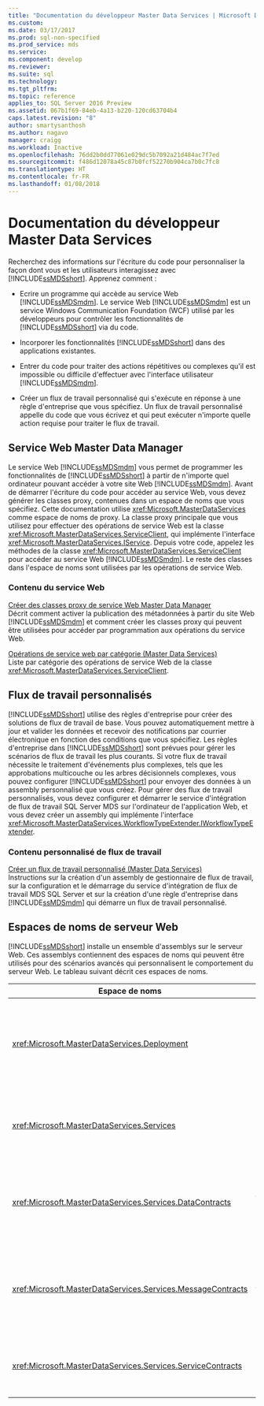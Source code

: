 ```yaml
---
title: "Documentation du développeur Master Data Services | Microsoft Docs"
ms.custom: 
ms.date: 03/17/2017
ms.prod: sql-non-specified
ms.prod_service: mds
ms.service: 
ms.component: develop
ms.reviewer: 
ms.suite: sql
ms.technology: 
ms.tgt_pltfrm: 
ms.topic: reference
applies_to: SQL Server 2016 Preview
ms.assetid: 067b1f69-84eb-4a13-b220-120cd63704b4
caps.latest.revision: "8"
author: smartysanthosh
ms.author: nagavo
manager: craigg
ms.workload: Inactive
ms.openlocfilehash: 76dd2b0dd77061e029dc5b7092a21d484ac7f7ed
ms.sourcegitcommit: f486d12078a45c87b0fcf52270b904ca7b0c7fc8
ms.translationtype: HT
ms.contentlocale: fr-FR
ms.lasthandoff: 01/08/2018
---
```

# <a name="master-data-services-developer-documentation"></a>Documentation du développeur Master Data Services
  Recherchez des informations sur l'écriture du code pour personnaliser la façon dont vous et les utilisateurs interagissez avec [!INCLUDE[ssMDSshort](../../includes/ssmdsshort-md.md)]. Apprenez comment :  
  
-   Ecrire un programme qui accède au service Web [!INCLUDE[ssMDSmdm](../../includes/ssmdsmdm-md.md)]. Le service Web [!INCLUDE[ssMDSmdm](../../includes/ssmdsmdm-md.md)] est un service Windows Communication Foundation (WCF) utilisé par les développeurs pour contrôler les fonctionnalités de [!INCLUDE[ssMDSshort](../../includes/ssmdsshort-md.md)] via du code.  
  
-   Incorporer les fonctionnalités [!INCLUDE[ssMDSshort](../../includes/ssmdsshort-md.md)] dans des applications existantes.  
  
-   Entrer du code pour traiter des actions répétitives ou complexes qu'il est impossible ou difficile d'effectuer avec l'interface utilisateur [!INCLUDE[ssMDSmdm](../../includes/ssmdsmdm-md.md)].  
  
-   Créer un flux de travail personnalisé qui s'exécute en réponse à une règle d'entreprise que vous spécifiez. Un flux de travail personnalisé appelle du code que vous écrivez et qui peut exécuter n'importe quelle action requise pour traiter le flux de travail.  
  
## <a name="master-data-manager-web-service"></a>Service Web Master Data Manager  
 Le service Web [!INCLUDE[ssMDSmdm](../../includes/ssmdsmdm-md.md)] vous permet de programmer les fonctionnalités de [!INCLUDE[ssMDSshort](../../includes/ssmdsshort-md.md)] à partir de n'importe quel ordinateur pouvant accéder à votre site Web [!INCLUDE[ssMDSmdm](../../includes/ssmdsmdm-md.md)]. Avant de démarrer l'écriture du code pour accéder au service Web, vous devez générer les classes proxy, contenues dans un espace de noms que vous spécifiez. Cette documentation utilise <xref:Microsoft.MasterDataServices> comme espace de noms de proxy. La classe proxy principale que vous utilisez pour effectuer des opérations de service Web est la classe <xref:Microsoft.MasterDataServices.ServiceClient>, qui implémente l'interface <xref:Microsoft.MasterDataServices.IService>. Depuis votre code, appelez les méthodes de la classe <xref:Microsoft.MasterDataServices.ServiceClient> pour accéder au service Web [!INCLUDE[ssMDSmdm](../../includes/ssmdsmdm-md.md)]. Le reste des classes dans l'espace de noms sont utilisées par les opérations de service Web.  
  
### <a name="web-service-content"></a>Contenu du service Web  
 [Créer des classes proxy de service Web Master Data Manager](../../master-data-services/develop/create-master-data-manager-web-service-proxy-classes.md)  
 Décrit comment activer la publication des métadonnées à partir du site Web [!INCLUDE[ssMDSmdm](../../includes/ssmdsmdm-md.md)] et comment créer les classes proxy qui peuvent être utilisées pour accéder par programmation aux opérations du service Web.  
  
 [Opérations de service web par catégorie &#40;Master Data Services&#41;](../../master-data-services/develop/categorized-web-service-operations-master-data-services.md)  
 Liste par catégorie des opérations de service Web de la classe <xref:Microsoft.MasterDataServices.ServiceClient>.  
  
## <a name="custom-workflows"></a>Flux de travail personnalisés  
 [!INCLUDE[ssMDSshort](../../includes/ssmdsshort-md.md)] utilise des règles d'entreprise pour créer des solutions de flux de travail de base. Vous pouvez automatiquement mettre à jour et valider les données et recevoir des notifications par courrier électronique en fonction des conditions que vous spécifiez. Les règles d'entreprise dans [!INCLUDE[ssMDSshort](../../includes/ssmdsshort-md.md)] sont prévues pour gérer les scénarios de flux de travail les plus courants. Si votre flux de travail nécessite le traitement d'événements plus complexes, tels que les approbations multicouche ou les arbres décisionnels complexes, vous pouvez configurer [!INCLUDE[ssMDSshort](../../includes/ssmdsshort-md.md)] pour envoyer des données à un assembly personnalisé que vous créez. Pour gérer des flux de travail personnalisés, vous devez configurer et démarrer le service d'intégration de flux de travail SQL Server MDS sur l'ordinateur de l'application Web, et vous devez créer un assembly qui implémente l'interface <xref:Microsoft.MasterDataServices.WorkflowTypeExtender.IWorkflowTypeExtender>.  
  
### <a name="custom-workflow-content"></a>Contenu personnalisé de flux de travail  
 [Créer un flux de travail personnalisé &#40;Master Data Services&#41;](../../master-data-services/develop/create-a-custom-workflow-master-data-services.md)  
 Instructions sur la création d'un assembly de gestionnaire de flux de travail, sur la configuration et le démarrage du service d'intégration de flux de travail MDS SQL Server et sur la création d'une règle d'entreprise dans [!INCLUDE[ssMDSmdm](../../includes/ssmdsmdm-md.md)] qui démarre un flux de travail personnalisé.  
  
## <a name="web-server-namespaces"></a>Espaces de noms de serveur Web  
 [!INCLUDE[ssMDSshort](../../includes/ssmdsshort-md.md)] installe un ensemble d'assemblys sur le serveur Web. Ces assemblys contiennent des espaces de noms qui peuvent être utilisés pour des scénarios avancés qui personnalisent le comportement du serveur Web. Le tableau suivant décrit ces espaces de noms.  
  
|Espace de noms|Description|  
|---------------|-----------------|  
|<xref:Microsoft.MasterDataServices.Deployment>|Contient les classes qui peuvent être utilisées pour créer un package de déploiement de modèle et pour déployer un package dans une base de données [!INCLUDE[ssMDSshort](../../includes/ssmdsshort-md.md)].|  
|<xref:Microsoft.MasterDataServices.Services>|Contient une classe qui reçoit et traite des opérations de service Web effectuées sur le serveur Web par l'application Web de [!INCLUDE[ssMDSmdm](../../includes/ssmdsmdm-md.md)].|  
|<xref:Microsoft.MasterDataServices.Services.DataContracts>|Contient les classes qui définissent la façon dont les données sont transmises à partir de l'ordinateur client par l'application Web de [!INCLUDE[ssMDSmdm](../../includes/ssmdsmdm-md.md)] au serveur Web.|  
|<xref:Microsoft.MasterDataServices.Services.MessageContracts>|Contient les classes qui définissent la façon dont les demandes et les réponses sont transmises à partir de l'ordinateur client par l'application Web de [!INCLUDE[ssMDSmdm](../../includes/ssmdsmdm-md.md)] au serveur Web.|  
|<xref:Microsoft.MasterDataServices.Services.ServiceContracts>|Contient l'interface qui définit les opérations qui peuvent être appelées par le service Web [!INCLUDE[ssMDSmdm](../../includes/ssmdsmdm-md.md)].|  
  
  
